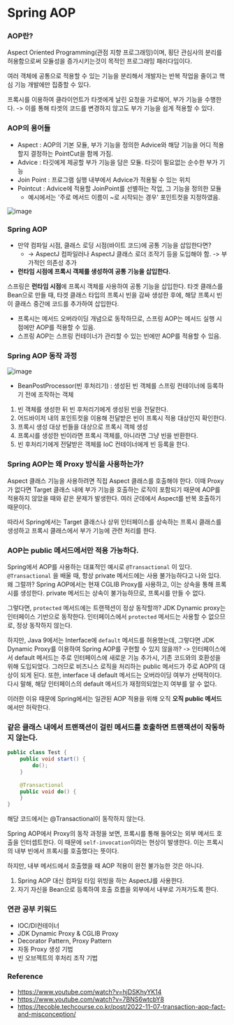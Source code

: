 # Spring AOP

### AOP란?
Aspect Oriented Programming(관점 지향 프로그래밍)이며, 횡단 관심사의 분리를 허용함으로써
모듈성을 증가시키는것이 목적인 프로그래밍 패러다임이다.

여러 객체에 공통으로 적용할 수 있는 기능을 분리해서 개발자는 반복 작업을 줄이고 핵심 기능 개발에만 집중할 수 있다.

프록시를 이용하여 클라이언트가 타겟에게 날린 요청을 가로채어, 부가 기능을 수행한다.
-> 이를 통해 타겟의 코드를 변경하지 않고도 부가 기능을 쉽게 적용할 수 있다.

### AOP의 용어들
* Aspect : AOP의 기본 모듈, 부가 기능을 정의한 Advice와 해당 기능을 어디 적용할지 결정하는 PointCut을 함께 가짐.
* Advice : 타깃에게 제공할 부가 기능을 담은 모듈. 타깃이 필요없는 순수한 부가 기능
* Join Point : 프로그램 실행 내부에서 Advice가 적용될 수 있는 위치
* Pointcut : Advice에 적용할 JoinPoint를 선별하는 작업, 그 기능을 정의한 모듈
  * 예시에서는 '주로 메서드 이름이 ~로 시작되는 경우' 포인트컷을 지정하였음.

![image](https://github.com/wonjunYou/WIL/assets/59856002/809045c4-b13c-45f5-bf16-2e55cabae022)

### Spring AOP
* 만약 컴파일 시점, 클래스 로딩 시점(바이트 코드)에 공통 기능을 삽입한다면?
  * -> AspectJ 컴파일러나 AspectJ 클래스 로더 조작기 등을 도입해야 함. -> 부가적인 의존성 추가
* **런타임 시점에 프록시 객체를 생성하여 공통 기능을 삽입한다.**

스프링은 **런타임 시점**에 프록시 객체를 사용하여 공통 기능을 삽입한다.
타겟 클래스를 Bean으로 만들 때, 타겟 클래스 타입의 프록시 빈을 감싸 생성한 후에, 
해당 프록시 빈이 클래스 중간에 코드를 추가하여 삽입한다.

* 프록시는 메서드 오버라이딩 개념으로 동작하므로, 스프링 AOP는 메서드 실행 시점에만 AOP를 적용할 수 있음.
* 스프링 AOP는 스프링 컨테이너가 관리할 수 있는 빈에만 AOP를 적용할 수 있음.

### Spring AOP 동작 과정

![image](https://github.com/wonjunYou/WIL/assets/59856002/ebdd56f2-7a65-4a09-add0-47f58cf60274)

* BeanPostProcessor(빈 후처리기) : 생성된 빈 객체를 스프링 컨테이너에 등록하기 전에 조작하는 객체

1. 빈 객체를 생성한 뒤 빈 후처리기에게 생성된 빈을 전달한다.
2. 어드바이저 내의 포인트컷을 이용해 전달받은 빈이 프록시 적용 대상인지 확인한다.
3. 프록시 생성 대상 빈들을 대상으로 프록시 객체 생성
4. 프록시를 생성한 빈이라면 프록시 객체를, 아니라면 그냥 빈을 반환한다.
5. 빈 후처리기에게 전달받은 객체를 IoC 컨테이너에게 빈 등록을 한다.

### Spring AOP는 왜 Proxy 방식을 사용하는가?
Aspect 클래스 기능을 사용하려면 직접 Aspect 클래스를 호출해야 한다.
이때 Proxy가 없다면 Target 클래스 내에 부가 기능을 호출하는 로직이 포함되기 때문에
AOP를 적용하지 않았을 때와 같은 문제가 발생한다. 여러 군데에서 Aspect를 반복 호출하기 때문이다.

따라서 Spring에서는 Target 클래스나 상위 인터페이스를 상속하는 프록시 클래스를 생성하고
프록시 클래스에서 부가 기능에 관련 처리를 한다.

### AOP는 public 메서드에서만 적용 가능하다.
Spring에서 AOP를 사용하는 대표적인 예시로 `@Transactional` 이 있다. 
`@Transactional` 을 배울 때, 항상 private 메서드에는 사용 불가능하다고 나와 있다. 왜 그럴까?
Spring AOP에서는 현재 CGLIB Proxy를 사용하고, 이는 상속을 통해 프록시를 생성한다.
private 메서드는 상속이 불가능하므로, 프록시를 만들 수 없다.

그렇다면, `protected` 메서드에는 트랜잭션이 정상 동작할까?
JDK Dynamic proxy는 인터페이스 기반으로 동작한다. 인터페이스에서 `protected` 메서드는 사용할 수 없으므로, 정상 동작하지 않는다.

하지만, Java 9에서는 Interface에 `default` 메서드를 허용했는데, 그렇다면 JDK Dynamic Proxy를 이용하여 Spring AOP를 구현할 수 있지 않을까?
-> 인터페이스에서 default 메서드는 주로 인터페이스에 새로운 기능 추가시, 기존 코드와의 호환성을 위해 도입되었다. 
그러므로 비즈니스 로직을 처리하는 public 메서드가 주로 AOP의 대상이 되게 된다.
또한, interface 내 default 메서드는 오버라이딩 여부가 선택적이다. 다시 말해, 해당 인터페이스의 default 메서드가 재정의되었는지 여부를 알 수 없다.

이러한 이유 때문에 Spring에서는 일관된 AOP 적용을 위해 오직 **오직 public 메서드**에서만 허락한다.

### 같은 클래스 내에서 트랜잭션이 걸린 메서드를 호출하면 트랜잭션이 작동하지 않는다.
```java
public class Test {
    public void start() {
        do();
    }
    
    @Transactional
    public void do() {
    }
}
```

해당 코드에서는 @Transactional이 동작하지 않는다.

Spring AOP에서 Proxy의 동작 과정을 보면, 프록시를 통해 들어오는 외부 메서드 호출을 인터셉트한다.
이 때문에 `self-invocation`이라는 현상이 발생한다. 이는 프록시의 내부 빈에서 프록시를 호출했다는 뜻이다.

하지만, 내부 메서드에서 호출했을 때 AOP 적용이 완전 불가능한 것은 아니다.
1. Spring AOP 대신 컴파일 타임 위빙을 하는 AspectJ를 사용한다.
2. 자기 자신을 Bean으로 등록하여 호출 흐름을 외부에서 내부로 가져가도록 한다.

### 연관 공부 키워드
* IOC/DI컨테이너
* JDK Dynamic Proxy & CGLIB Proxy
* Decorator Pattern, Proxy Pattern
* 자동 Proxy 생성 기법
* 빈 오브젝트의 후처리 조작 기법

### Reference
* https://www.youtube.com/watch?v=hjDSKhyYK14
* https://www.youtube.com/watch?v=7BNS6wtcbY8
* https://tecoble.techcourse.co.kr/post/2022-11-07-transaction-aop-fact-and-misconception/